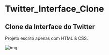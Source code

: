# Twitter_Interface_Clone
## Clone da Interface do Twitter

Projeto escrito apenas com HTML & CSS.

![img](https://imgur.com/a/VyxFOeJ.png)